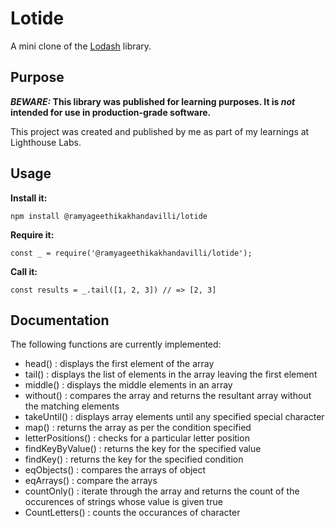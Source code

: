 # Lotide

A mini clone of the [Lodash](https://lodash.com) library.

## Purpose

**_BEWARE:_ This library was published for learning purposes. It is _not_ intended for use in production-grade software.**

This project was created and published by me as part of my learnings at Lighthouse Labs. 

## Usage

**Install it:**

`npm install @ramyageethikakhandavilli/lotide`

**Require it:**

`const _ = require('@ramyageethikakhandavilli/lotide');`

**Call it:**

`const results = _.tail([1, 2, 3]) // => [2, 3]`

## Documentation

The following functions are currently implemented:


* head() : displays the first element of the array
* tail() : displays the list of elements in the array leaving the first element
* middle() : displays the middle elements in an array
* without() : compares the array and returns the resultant array without the matching elements
* takeUntil() : displays array elements until any specified special character
* map() : returns the array as per the condition specified
* letterPositions() : checks for a particular letter position
* findKeyByValue() : returns the key for the specified value
* findKey() : returns the key for the specified condition
* eqObjects() : compares the arrays of object
* eqArrays() : compare the arrays
* countOnly() : iterate through the array and returns the count of the occurences of strings whose value is given true
* CountLetters() : counts the occurances of character